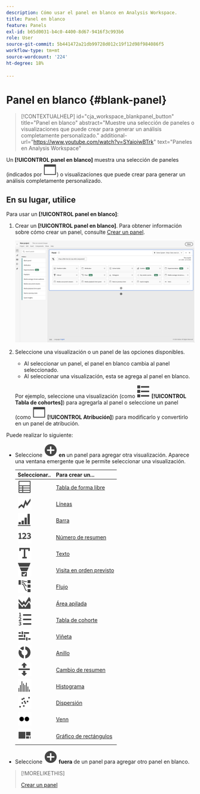 ```yaml
---
description: Cómo usar el panel en blanco en Analysis Workspace.
title: Panel en blanco
feature: Panels
exl-id: b65d0031-b4c0-4400-8d67-9416f3c993b6
role: User
source-git-commit: 5b441472a21db99728d012c19f12d98f984086f5
workflow-type: tm+mt
source-wordcount: '224'
ht-degree: 18%

---
```


# Panel en blanco {#blank-panel}

<!-- markdownlint-disable MD034 -->

>[!CONTEXTUALHELP]
>id="cja_workspace_blankpanel_button"
>title="Panel en blanco"
>abstract="Muestre una selección de paneles o visualizaciones que puede crear para generar un análisis completamente personalizado."
>additional-url="https://www.youtube.com/watch?v=SYaioiwBTrk" text="Paneles en Analysis Workspace"

<!-- markdownlint-enable MD034 -->


Un **[!UICONTROL panel en blanco]** muestra una selección de paneles (indicados por ![WebPage](/help/assets/icons/WebPage.svg)) o visualizaciones que puede crear para generar un análisis completamente personalizado.

## En su lugar, utilice 

Para usar un **[!UICONTROL panel en blanco]**:

1. Crear un **[!UICONTROL panel en blanco]**. Para obtener información sobre cómo crear un panel, consulte [Crear un panel](panels.md#create-a-panel).

   ![Crear un panel](assets/create-panel.png)



1. Seleccione una visualización o un panel de las opciones disponibles.


   * Al seleccionar un panel, el panel en blanco cambia al panel seleccionado.
   * Al seleccionar una visualización, esta se agrega al panel en blanco.

   Por ejemplo, seleccione una visualización (como ![ViewList](/help/assets/icons/ViewList.svg) **[!UICONTROL Tabla de cohortes]**) para agregarla al panel o seleccione un panel (como ![WebPage](/help/assets/icons/WebPage.svg) **[!UICONTROL Atribución]**) para modificarlo y convertirlo en un panel de atribución.



Puede realizar lo siguiente:

* Seleccione ![AddCircle](/help/assets/icons/AddCircle.svg) **en** un panel para agregar otra visualización. Aparece una ventana emergente que le permite seleccionar una visualización.

  | Seleccionar.. | Para crear un... |
  |---|---|
  | ![Tabla](/help/assets/icons/Table.svg) | [Tabla de forma libre](/help/analysis-workspace/visualizations/freeform-table/freeform-table.md) |
  | ![Líneas](/help/assets/icons/GraphTrend.svg) | [Líneas](/help/analysis-workspace/visualizations/line.md) |
  | ![GraphBarVertical](/help/assets/icons/GraphBarVertical.svg) | [Barra](/help/analysis-workspace/visualizations/bar.md) |
  | ![123](/help/assets/icons/123.svg) | [Número de resumen](/help/analysis-workspace/visualizations/summary-number-change.md) |
  | ![Texto](/help/assets/icons/Text.svg) | [Texto](/help/analysis-workspace/visualizations/text.md) |
  | ![Canal de conversión](/help/assets/icons/ConversionFunnel.svg) | [Visita en orden previsto](/help/analysis-workspace/visualizations/fallout/fallout-flow.md) |
  | ![Flujo de trabajo](/help/assets/icons/GraphPathing.svg) | [Flujo](/help/analysis-workspace/visualizations/c-flow/flow.md) |
  | ![GraphAreaStacked](/help/assets/icons/GraphAreaStacked.svg) | [Área apilada](/help/analysis-workspace/visualizations/area.md) |
  | ![NumeraciónDeTexto](/help/assets/icons/TextNumbered.svg) | [Tabla de cohorte](/help/analysis-workspace/visualizations/cohort-table/t-cohort.md) |
  | ![GraphBullet](/help/assets/icons/GraphBullet.svg) | [Viñeta](/help/analysis-workspace/visualizations/bullet-graph.md) |
  | ![AnilloGráfico](/help/assets/icons/GraphDonut.svg) | [Anillo](/help/analysis-workspace/visualizations/donut.md) |
  | ![MoverArribaAbajo](/help/assets/icons/MoveUpDown.svg) | [Cambio de resumen](/help/analysis-workspace/visualizations/summary-number-change.md) |
  | ![Histograma](/help/assets/icons/Histogram.svg) | [Histograma](/help/analysis-workspace/visualizations/histogram.md) |
  | ![GraphScatter](/help/assets/icons/GraphScatter.svg) | [Dispersión](/help/analysis-workspace/visualizations/scatterplot.md) |
  | ![Tipo](/help/assets/icons/TwoDots.svg) | [Venn](/help/analysis-workspace/visualizations/venn.md) |
  | ![ÁrbolGráfico](/help/assets/icons/GraphTree.svg) | [Gráfico de rectángulos](/help/analysis-workspace/visualizations/treemap.md) |

* Seleccione ![AddCircle](/help/assets/icons/AddCircle.svg) **fuera** de un panel para agregar otro panel en blanco.


>[!MORELIKETHIS]
>
>[Crear un panel](/help/analysis-workspace/c-panels/panels.md#create-a-panel)
>
